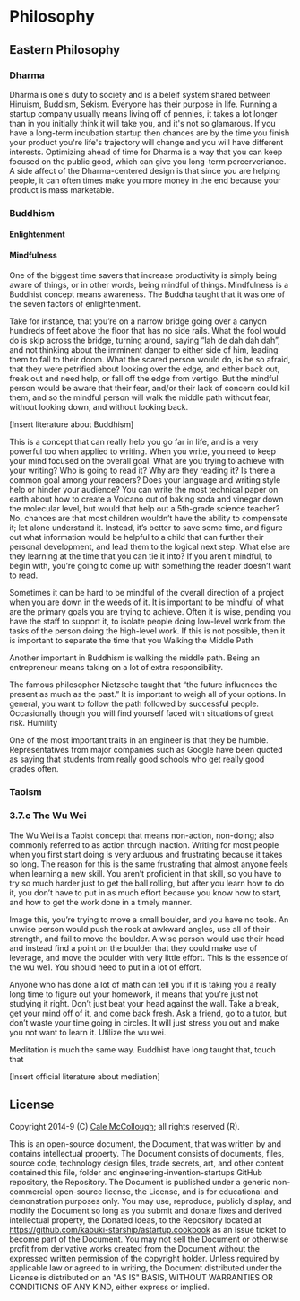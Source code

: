 # Philosophy

## Eastern Philosophy

### Dharma

Dharma is one's duty to society and is a beleif system shared between Hinuism, Buddism, Sekism. Everyone has their purpose in life. Running a startup company usually means living off of pennies, it takes a lot longer than in you initially think it will take you, and it's not so glamarous. If you have a long-term incubation startup then chances are by the time you finish your product you're life's trajectory will change and you will have different interests. Optimizing ahead of time for Dharma is a way that you can keep focused on the public good, which can give you long-term percerveriance. A side affect of the Dharma-centered design is that since you are helping people, it can often times make you more money in the end because your product is mass marketable.

### Buddhism

#### Enlightenment

#### Mindfulness

One of the biggest time savers that increase productivity is simply being aware of things, or in other words, being mindful of things. Mindfulness is a Buddhist concept means awareness. The Buddha taught that it was one of the seven factors of enlightenment.

Take for instance, that you’re on a narrow bridge going over a canyon hundreds of feet above the floor that has no side rails. What the fool would do is skip across the bridge, turning around, saying “lah de dah dah dah”, and not thinking about the imminent danger to either side of him, leading them to fall to their doom. What the scared person would do, is be so afraid, that they were petrified about looking over the edge, and either back out, freak out and need help, or fall off the edge from vertigo. But the mindful person would be aware that their fear, and/or their lack of concern could kill them, and so the mindful person will walk the middle path without fear, without looking down, and without looking back.

[Insert literature about Buddhism]

This is a concept that can really help you go far in life, and is a very powerful too when applied to writing. When you write, you need to keep your mind focused on the overall goal. What are you trying to achieve with your writing? Who is going to read it? Why are they reading it? Is there a common goal among your readers? Does your language and writing style help or hinder your audience? You can write the most technical paper on earth about how to create a Volcano out of baking soda and vinegar down the molecular level, but would that help out a 5th-grade science teacher? No, chances are that most children wouldn’t have the ability to compensate it; let alone understand it. Instead, it’s better to save some time, and figure out what information would be helpful to a child that can further their personal development, and lead them to the logical next step. What else are they learning at the time that you can tie it into? If you aren’t mindful, to begin with, you’re going to come up with something the reader doesn’t want to read.

Sometimes it can be hard to be mindful of the overall direction of a project when you are down in the weeds of it. It is important to be mindful of what are the primary goals you are trying to achieve. Often it is wise, pending you have the staff to support it, to isolate people doing low-level work from the tasks of the person doing the high-level work. If this is not possible, then it is important to separate the time that you
Walking the Middle Path

Another important in Buddhism is walking the middle path. Being an entrepreneur means taking on a lot of extra responsibility.

The famous philosopher Nietzsche taught that “the future influences the present as much as the past.”
It is important to weigh all of your options. In general, you want to follow the path followed by successful people. Occasionally though you will find yourself faced with situations of great risk.
Humility

One of the most important traits in an engineer is that they be humble. Representatives from major companies such as Google have been quoted as saying that students from really good schools who get really good grades often.

### Taoism

### 3.7.c The Wu Wei

The Wu Wei is a Taoist concept that means non-action, non-doing; also commonly referred to as action through inaction.
Writing for most people when you first start doing is very arduous and frustrating because it takes so long. The reason for this is the same frustrating that almost anyone feels when learning a new skill. You aren’t proficient in that skill, so you have to try so much harder just to get the ball rolling, but after you learn how to do it, you don’t have to put in as much effort because you know how to start, and how to get the work done in a timely manner.

Image this, you’re trying to move a small boulder, and you have no tools. An unwise person would push the rock at awkward angles, use all of their strength, and fail to move the boulder. A wise person would use their head and instead find a point on the boulder that they could make use of leverage, and move the boulder with very little effort. This is the essence of the wu we1. You should need to put in a lot of effort.

Anyone who has done a lot of math can tell you if it is taking you a really long time to figure out your homework, it means that you're just not studying it right. Don’t just beat your head against the wall. Take a break, get your mind off of it, and come back fresh. Ask a friend, go to a tutor, but don’t waste your time going in circles. It will just stress you out and make you not want to learn it. Utilize the wu wei.

Meditation is much the same way. Buddhist have long taught that, touch that

[Insert official literature about mediation]

## License

Copyright 2014-9 (C) [Cale McCollough](https://calemccollough.github.io); all rights reserved (R).

This is an open-source document, the Document, that was written by and contains intellectual property. The Document consists of documents, files, source code, technology design files, trade secrets, art, and other content contained this file, folder and engineering-invention-startups GitHub repository, the Repository. The Document is published under a generic non-commercial open-source license, the License, and is for educational and demonstration purposes only. You may use, reproduce, publicly display, and modify the Document so long as you submit and donate fixes and derived intellectual property, the Donated Ideas, to the Repository located at <https://github.com/kabuki-starship/astartup.cookbook> as an Issue ticket to become part of the Document. You may not sell the Document or otherwise profit from derivative works created from the Document without the expressed written permission of the copyright holder. Unless required by applicable law or agreed to in writing, the Document distributed under the License is distributed on an "AS IS" BASIS, WITHOUT WARRANTIES OR CONDITIONS OF ANY KIND, either express or implied.
